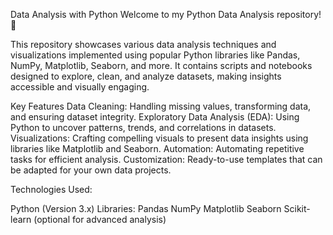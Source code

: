 Data Analysis with Python
Welcome to my Python Data Analysis repository! 🎉

This repository showcases various data analysis techniques and visualizations implemented using popular Python libraries like Pandas, NumPy, Matplotlib, Seaborn, and more. It contains scripts and notebooks designed to explore, clean, and analyze datasets, making insights accessible and visually engaging.

Key Features
Data Cleaning: Handling missing values, transforming data, and ensuring dataset integrity.
Exploratory Data Analysis (EDA): Using Python to uncover patterns, trends, and correlations in datasets.
Visualizations: Crafting compelling visuals to present data insights using libraries like Matplotlib and Seaborn.
Automation: Automating repetitive tasks for efficient analysis.
Customization: Ready-to-use templates that can be adapted for your own data projects.

Technologies Used:

Python (Version 3.x)
Libraries:
Pandas
NumPy
Matplotlib
Seaborn
Scikit-learn (optional for advanced analysis)
